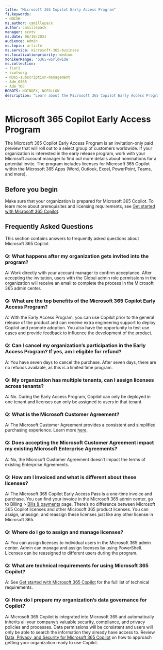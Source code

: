 ```yaml
---
title: "Microsoft 365 Copilot Early Access Program"
f1.keywords:
- NOCSH
ms.author: camillepack
author: camillepack
manager: scotv
ms.date: 06/19/2023
audience: Admin
ms.topic: article
ms.service: microsoft-365-business
ms.localizationpriority: medium
monikerRange: 'o365-worldwide'
ms.collection: 
- Tier2
- scotvorg
- M365-subscription-management 
- Adm_O365
- Adm_TOC
ROBOTS: NOINDEX, NOFOLLOW
description: "Learn about the Microsoft 365 Copilot Early Access Program."
---
```


# Microsoft 365 Copilot Early Access Program

The Microsoft 365 Copilot Early Access Program is an invitation-only paid preview that will roll out to a select group of customers worldwide. If your organization is interested in the early release program, work with your Microsoft account manager to find out more details about nominations for a potential invite. The program includes licenses for Microsoft 365 Copilot within the Microsoft 365 Apps (Word, Outlook, Excel, PowerPoint, Teams, and more).

## Before you begin

Make sure that your organization is prepared for Microsoft 365 Copilot. To learn more about prerequisites and licensing requirements, see [Get started with Microsoft 365 Copilot](m365-copilot-setup.md).

## Frequently Asked Questions

This section contains answers to frequently asked questions about Microsoft 365 Copilot.

### Q: What happens after my organization gets invited into the program?

A: Work directly with your account manager to confirm acceptance. After accepting the invitation, users with the Global admin role permissions in the organization will receive an email to complete the process in the Microsoft 365 admin center.

### Q: What are the top benefits of the Microsoft 365 Copilot Early Access Program?

A: With the Early Access Program, you can use Copilot prior to the general release of the product and can receive extra engineering support to deploy Copilot and promote adoption. You also have the opportunity to test use cases and provide feedback to influence the development of the product.

### Q: Can I cancel my organization’s participation in the Early Access Program? If yes, am I eligible for refund?  

A: You have seven days to cancel the purchase. After seven days, there are no refunds available, as this is a limited time program.

### Q: My organization has multiple tenants, can I assign licenses across tenants?

A: No. During the Early Access Program, Copilot can only be deployed in one tenant and licenses can only be assigned to users in that tenant.

### Q: What is the Microsoft Customer Agreement?

A: The Microsoft Customer Agreement provides a consistent and simplified purchasing experience. Learn more [here](https://www.microsoft.com/Licensing/how-to-buy/microsoft-customer-agreement).

### Q: Does accepting the Microsoft Customer Agreement impact my existing Microsoft Enterprise Agreements?

A: No, the Microsoft Customer Agreement doesn’t impact the terms of existing Enterprise Agreements.

### Q: How am I invoiced and what is different about these licenses?

A: The Microsoft 365 Copilot Early Access Pass is a one-time invoice and purchase. You can find your invoice in the Microsoft 365 admin center, go to Billing > [Bills & payments](https://admin.microsoft.com/Adminportal/Home?#/billoverview/invoice-list) page. There’s no difference between Microsoft 365 Copilot licenses and other Microsoft 365 product licenses. You can assign, unassign, and reassign these licenses just like any other license in Microsoft 365.

### Q: Where do I go to assign and manage licenses?

A: You can assign licenses to individual users in the Microsoft 365 admin center. Admin can manage and assign licenses by using PowerShell. Licenses can be reassigned to different users during the program.

### Q: What are technical requirements for using Microsoft 365 Copilot?

A: See [Get started with Microsoft 365 Copilot](m365-copilot-setup.md) for the full list of technical requirements.

### Q: How do I prepare my organization’s data governance for Copilot?

A: Microsoft 365 Copilot is integrated into Microsoft 365 and automatically inherits all your company’s valuable security, compliance, and privacy policies and processes. Data permissions will be consistent and users will only be able to search the information they already have access to. Review [Data, Privacy, and Security for Microsoft 365 Copilot](/DeployOffice/privacy/microsoft-365-copilot) on how to approach getting your organization ready to use Copilot.
